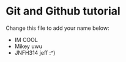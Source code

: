# Git and Github tutorial

Change this file to add your name below:

- IM COOL
- Mikey uwu
- JNFH314 jeff :^)
